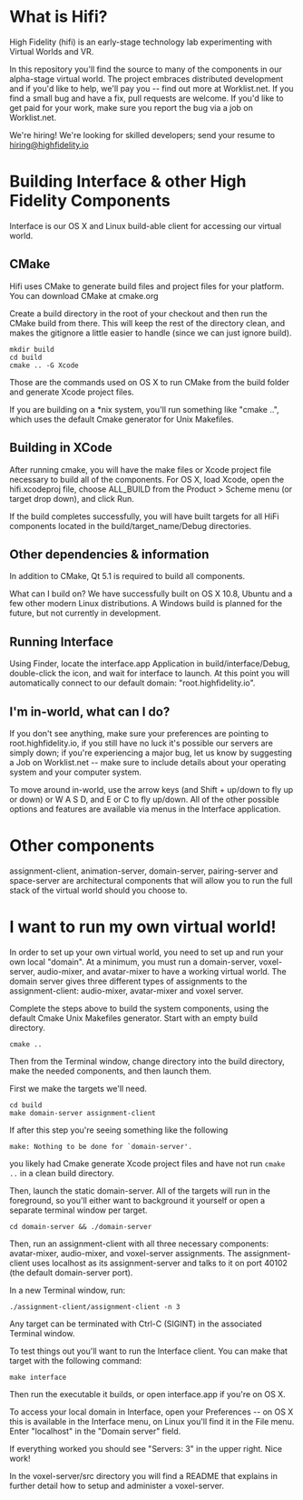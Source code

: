 What is Hifi?
=========

High Fidelity (hifi) is an early-stage technology
lab experimenting with Virtual Worlds and VR. 

In this repository you'll find the source to many of the components in our 
alpha-stage virtual world. The project embraces distributed development 
and if you'd like to help, we'll pay you -- find out more at Worklist.net. 
If you find a small bug and have a fix, pull requests are welcome. If you'd 
like to get paid for your work, make sure you report the bug via a job on 
Worklist.net.

We're hiring! We're looking for skilled developers; 
send your resume to hiring@highfidelity.io


Building Interface & other High Fidelity Components
=========

Interface is our OS X and Linux build-able client for accessing our virtual 
world. 

CMake
-----
Hifi uses CMake to generate build files and project files 
for your platform. You can download CMake at cmake.org

Create a build directory in the root of your checkout and then run the 
CMake build from there. This will keep the rest of the directory clean, 
and makes the gitignore a little easier to handle (since we can just ignore 
build).

    mkdir build
    cd build
    cmake .. -G Xcode

Those are the commands used on OS X to run CMake from the build folder 
and generate Xcode project files. 

If you are building on a *nix system, 
you'll run something like "cmake ..", which uses the default Cmake generator for Unix Makefiles.

Building in XCode
-----

After running cmake, you will have the make files or Xcode project file 
necessary to build all of the components. For OS X, load Xcode, open the 
hifi.xcodeproj file, choose ALL_BUILD from the Product > Scheme menu (or target 
drop down), and click Run.

If the build completes successfully, you will have built targets for all HiFi
components located in the build/target_name/Debug directories.

Other dependencies & information
----
In addition to CMake, Qt 5.1 is required to build all components.

What can I build on?
We have successfully built on OS X 10.8, Ubuntu and a few other modern Linux 
distributions. A Windows build is planned for the future, but not currently in 
development.

Running Interface
-----

Using Finder, locate the interface.app Application in build/interface/Debug, 
double-click the icon, and wait for interface to launch. At this point you will automatically 
connect to our default domain: "root.highfidelity.io".

I'm in-world, what can I do?
----
If you don't see anything, make sure your preferences are pointing to 
root.highfidelity.io, if you still have no luck it's possible our servers are 
simply down; if you're experiencing a major bug, let us know by suggesting a Job
on Worklist.net -- make sure to include details about your operating system and 
your computer system. 

To move around in-world, use the arrow keys (and Shift + up/down to fly up or 
down) or W A S D, and E or C to fly up/down. All of the other possible options 
and features are available via menus in the Interface application.


Other components
========

assignment-client, animation-server, domain-server, 
pairing-server and space-server are architectural components that will allow 
you to run the full stack of the virtual world should you choose to.


I want to run my own virtual world!
========

In order to set up your own virtual world, you need to set up and run your own 
local "domain". At a minimum, you must run a domain-server, voxel-server, 
audio-mixer, and avatar-mixer to have a working virtual world. The domain server gives three different types of assignments to the assignment-client: audio-mixer, avatar-mixer and voxel server.

Complete the steps above to build the system components, using the default Cmake Unix Makefiles generator. Start with an empty build directory.

    cmake ..

Then from the Terminal
window, change directory into the build directory, make the needed components, and then launch them.

First we make the targets we'll need.

    cd build
    make domain-server assignment-client

If after this step you're seeing something like the following

    make: Nothing to be done for `domain-server'.

you likely had Cmake generate Xcode project files and have not run `cmake ..` in a clean build directory. 

Then, launch the static domain-server. All of the targets will run in the foreground, so you'll either want to background it yourself or open a separate terminal window per target.

    cd domain-server && ./domain-server

Then, run an assignment-client with all three necessary components: avatar-mixer, audio-mixer, and voxel-server assignments. The assignment-client uses localhost as its assignment-server and talks to it on port 40102 (the default domain-server port).

In a new Terminal window, run:

    ./assignment-client/assignment-client -n 3

Any target can be terminated with Ctrl-C (SIGINT) in the associated Terminal window.

To test things out you'll want to run the Interface client. You can make that target with the following command:

    make interface

Then run the executable it builds, or open interface.app if you're on OS X. 

To access your local domain in Interface, open your Preferences -- on OS X this is available in the Interface menu, on Linux you'll find it in the File menu. Enter "localhost" in the "Domain server" field.

If everything worked you should see "Servers: 3" in the upper right. Nice work!

In the voxel-server/src directory you will find a README that explains in 
further detail how to setup and administer a voxel-server.